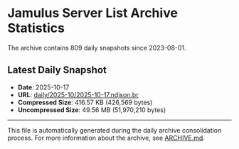 # Jamulus Server List Archive Statistics

The archive contains 809 daily snapshots since 2023-08-01.

## Latest Daily Snapshot

- **Date**: 2025-10-17
- **URL**: [daily/2025-10/2025-10-17.ndjson.br](https://jamulus-archive.ap-south-1.linodeobjects.com/main/daily/2025-10/2025-10-17.ndjson.br)
- **Compressed Size**: 416.57 KB (426,569 bytes)
- **Uncompressed Size**: 49.56 MB (51,970,210 bytes)

---

This file is automatically generated during the daily archive consolidation process.
For more information about the archive, see [ARCHIVE.md](ARCHIVE.md).
